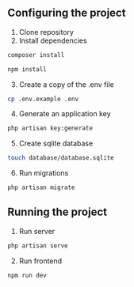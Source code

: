 ## Configuring the project
1. Clone repository
2. Install dependencies 

```bash
composer install
```
```bash
npm install
```

3. Create a copy of the .env file

```bash
cp .env.example .env
``` 

4. Generate an application key

```bash
php artisan key:generate
```
5. Create sqlite database

```bash
touch database/database.sqlite
```

6. Run migrations
    
```bash
php artisan migrate
```

## Running the project

1. Run server

```bash
php artisan serve
```

2. Run frontend

```bash
npm run dev
```
